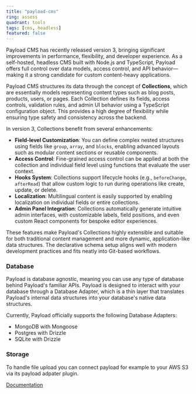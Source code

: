 ```yaml
---
title: "payload-cms"
ring: assess
quadrant: tools
tags: [cms, headless]
featured: false
---
```


Payload CMS has recently released version 3, bringing significant improvements in performance, flexibility, and developer experience. As a self-hosted, headless CMS built with Node.js and TypeScript, Payload offers full control over data models, access control, and API behavior—making it a strong candidate for custom content-heavy applications.

Payload CMS structures its data through the concept of **Collections**, which are essentially models representing content types such as blog posts, products, users, or pages. Each Collection defines its fields, access controls, validation rules, and admin UI behavior using a TypeScript configuration object. This provides a high degree of flexibility while ensuring type safety and consistency across the backend.

In version 3, Collections benefit from several enhancements:

- **Field-level Customization**: You can define complex nested structures using fields like `group`, `array`, and `blocks`, enabling advanced layouts such as modular content sections or reusable components.
- **Access Control**: Fine-grained access control can be applied at both the collection and individual field level using functions that evaluate the user context.
- **Hooks System**: Collections support lifecycle hooks (e.g., `beforeChange`, `afterRead`) that allow custom logic to run during operations like create, update, or delete.
- **Localization**: Multilingual content is easily supported by enabling localization on individual fields or entire collections.
- **Admin Panel Integration**: Collections automatically generate intuitive admin interfaces, with customizable labels, field positions, and even custom React components for bespoke editor experiences.

These features make Payload's Collections highly extensible and suitable for both traditional content management and more dynamic, application-like data structures. The declarative schema setup aligns well with modern development practices and fits neatly into Git-based workflows.

### Database

Payload is database agnostic, meaning you can use any type of database behind Payload's familiar APIs. Payload is designed to interact with your database through a Database Adapter, which is a thin layer that translates Payload's internal data structures into your database's native data structures.

Currently, Payload officially supports the following Database Adapters:

- MongoDB with Mongoose
- Postgres with Drizzle
- SQLite with Drizzle

### Storage

To handle file upload you can connect payload for example to your AWS S3 via its payload adpater plugin.

[Documentation](https://payloadcms.com/docs/getting-started/what-is-payload)

